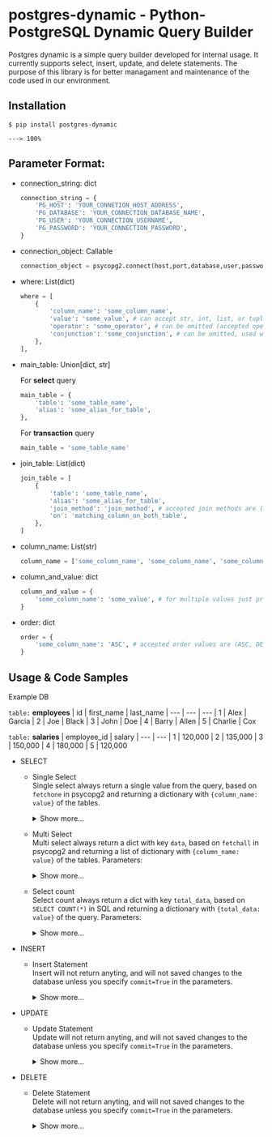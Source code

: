 # postgres-dynamic - Python-PostgreSQL Dynamic Query Builder

Postgres dynamic is a simple query builder developed for internal usage. It currently supports select, insert, update, and delete statements.
The purpose of this library is for better managament and maintenance of the code used in our environment.

## Installation

<div class="termy">

```console
$ pip install postgres-dynamic

---> 100%
```

</div>

## Parameter Format:
- connection_string: dict
    ```Python
    connection_string = {
        'PG_HOST': 'YOUR_CONNETION_HOST_ADDRESS',
        'PG_DATABASE': 'YOUR_CONNECTION_DATABASE_NAME',
        'PG_USER': 'YOUR_CONNECTION_USERNAME',
        'PG_PASSWORD': 'YOUR_CONNECTION_PASSWORD',
    }
    ```
- connection_object: Callable
    ```Python
    connection_object = psycopg2.connect(host,port,database,user,password) #object created from psycopg2.connect()
    ```
- where: List(dict)
    ```Python
    where = [
        {
            'column_name': 'some_column_name', 
            'value': 'some_value', # can accept str, int, list, or tuple
            'operator': 'some_operator', # can be omitted (accepted operators are =, >, <, >=, <=, IN),
            'conjunction': 'some_conjunction', # can be omitted, used when you need to specify more than one conditions and will link with next index value (accepted conjunctions are AND, OR)
        },
    ],
    ```

- main_table: Union[dict, str]  

    For **select** query
    ```Python
    main_table = {
        'table': 'some_table_name', 
        'alias': 'some_alias_for_table',
    },
    ```

    For **transaction** query
    ```Python
    main_table = 'some_table_name'
    ```

- join_table: List(dict)
    ```Python
    join_table = [
        {
            'table': 'some_table_name', 
            'alias': 'some_alias_for_table', 
            'join_method': 'join_method', # accepted join methods are (INNER, LEFT, RIGHT, FULL) 
            'on': 'matching_column_on_both_table',
        },
    ]
    ```

- column_name: List(str)
    ```Python
    column_name = ['some_column_name', 'some_column_name', 'some_column_name',]
    ```

- column_and_value: dict
    ```Python
    column_and_value = {
        'some_column_name': 'some_value', # for multiple values just provide more key:value pair 
    }
    ```

- order: dict
    ```Python
    order = {
        'some_column_name': 'ASC', # accepted order values are (ASC, DESC), for multiple order conditions just provide more key:value pair 
    }
    ```

## Usage & Code Samples

Example DB  

`table:` **employees**
| id  | first_name | last_name
| --- | --- | ---
|  1  | Alex | Garcia
|  2  | Joe | Black
|  3  | John | Doe
|  4  | Barry | Allen
|  5  | Charlie | Cox

`table:` **salaries**
| employee_id  | salary
| --- | --- 
|  1  | 120,000 
|  2  | 135,000 
|  3  | 150,000
|  4  | 180,000
|  5  | 120,000 

- SELECT

    - Single Select  
        Single select always return a single value from the query, based on `fetchone` in psycopg2 and returning a dictionary with `{column_name: value}` of the tables.
        <details>
        <summary>Show more...</summary>  

        Parameters:
        ```
        connection_string #required
        main_table #required
        where #required
        join_table #optional (if omitted it won't join to any table)
        column_name #optional (if omitted it will select all columns on the provided table)
        ```
        
        Code samples:
        ```Python
        # without joining table

        from postgres_dynamic import PGDGet
        import asyncio

        query_result = PGDGet.get_one(
            connection_string={
                'PG_HOST': 'localhost', #using default port 5432
                'PG_DATABASE': 'postgres',
                'PG_USER': 'postgres',
                'PG_PASSWORD': 'password'  
            },
            main_table={'table': 'employees'},
            where=[
                {'column_name': 'id', 'value': '1'},
            ],
            column_name=['first_name']
        )

        result = asyncio.run(query_result)
        print(result)

        # {'first_name': 'Alex'}
        ```

        ```Python
        # with join table salaries

        query_result = PGDGet.get_one(
            connection_string={
                'PG_HOST': 'localhost', #using default port 5432
                'PG_DATABASE': 'postgres',
                'PG_USER': 'postgres',
                'PG_PASSWORD': 'password'  
            },
            main_table={'table': 'employees', 'alias': 'emp'},
            join_table=[
                {'table': 'salaries', 'alias': 'sal', 'join_method': 'INNER', 'on': 'emp.id = sal.employee_id'}
            ],
            where=[
                {'column_name': 'id', 'value': '1'},
            ],
        )

        result = asyncio.run(query_result)
        print(result)

        # {'id': '1', 'first_name': 'Alex', 'last_name': 'Garcia', 'employee_id': '1', 'salary': 120000}
        ```
        </details>

    - Multi Select  
        Multi select always return a dict with key `data`, based on `fetchall` in psycopg2 and returning a list of dictionary with `{column_name: value}` of the tables.
        Parameters:
        <details>
        <summary>Show more...</summary>  

        ```
        connection_string #required
        main_table #required
        where #optional (if omitted no condition will be passed)
        join_table #optional (if omitted it won't join to any table)
        column_name #optional (if omitted it will select all columns on the provided table)
        order #optional (if omitted it won't sort the query)
        limit #optional (if a limit count is given, no more than that many rows will be returned but possibly fewer, if the query itself yields fewer rows)
        offset #optional (it used to skip that many rows before beginning to return rows)

        notes:
        - If both OFFSET and LIMIT appear, then OFFSET rows are skipped before starting to count the LIMIT rows that are returned
        - When using LIMIT, it is important to use an ORDER BY clause that constrains the result rows into a unique order. Otherwise you will get an unpredictable subset of the query's rows.
        - For paging, you can specify 0 or 1 for the starting point of the first page
        ```
        
        Code samples:
        ```Python
        from postgres_dynamic import PGDGet
        import asyncio

        query_result = PGDGet.get_all(
            connection_string={
                'PG_HOST': 'localhost', #using default port 5432
                'PG_DATABASE': 'postgres',
                'PG_USER': 'postgres',
                'PG_PASSWORD': 'password'  
            },
            main_table={'table': 'employees'},
            limit=3,
            offset=2
        )

        result = asyncio.run(query_result)
        print(result)
        
        # {'data': [{'id': '4', 'first_name': 'Barry', 'last_name': 'Allen'}, {'id': '5', 'first_name': 'Charlie', 'last_name': 'Cox'}]}
        ```
    </details>  

    - Select count   
        Select count always return a dict with key `total_data`, based on `SELECT COUNT(*)` in SQL and returning a dictionary with `{total_data: value}` of the query.
        Parameters:
        <details>
        <summary>Show more...</summary>  

        ```
        connection_string #required
        main_table #required
        where #optional (if omitted no condition will be passed)
        join_table #optional (if omitted it won't join to any table)
        ```
        
        Code samples:
        ```Python
        from postgres_dynamic import PGDGet
        import asyncio

        query_result = PGDGet.get_count(
            connection_string={
                'PG_HOST': 'localhost', #using default port 5432
                'PG_DATABASE': 'postgres',
                'PG_USER': 'postgres',
                'PG_PASSWORD': 'password'  
            },
            main_table={'table': 'employees'},
            where=[{'column_name': 'first_name', 'value': 'Alex'}]
        )

        result = asyncio.run(query_result)
        print(result)
        
        # {'total_data': 1}
        ```
    </details>  


- INSERT

    - Insert Statement  
        Insert will not return anyting, and will not saved changes to the database unless you specify `commit=True` in the parameters.
        <details>
        <summary>Show more...</summary>  

        Parameters:
        ```
        connection_object #required
        main_table #required
        column_and_value #required
        commit #optional (if omitted, default value will be False which will not saving any changes to database)
        ```
        
        Code samples:
        ```Python
        # with auto commit

        from postgres_dynamic import PGDTransaction
        import asyncio

        connection_object = psycopg2.connect(database='postgres', host='localhost', port=5432, user='postgres', password='password')
        query_result = PGDTransaction.insert(
            connection_object=connection_object,
            main_table='employees',
            column_and_value={'id': 6, 'first_name': 'Harrison', 'last_name': 'Ford'},
            commit=True
        )

        result = asyncio.run(query_result)
        print(result)

        # None
        # will insert a new employee to the employees table
        ```

        ```Python
        # without auto commit

        connection_object = psycopg2.connect(database='postgres', host='localhost', port=5432, user='postgres', password='password')
        query_result = PGDTransaction.insert(
            connection_object=connection_object,
            main_table='salaries',
            column_and_value={'employee_id': 6, 'salary': 250000},
        )

        result = asyncio.run(query_result)
        print(result)

        # None
        # will insert a new salary to the salaries table
        
        # save changes to the database
        connection_object.commit()

        ```

    </details>

- UPDATE

    - Update Statement  
        Update will not return anyting, and will not saved changes to the database unless you specify `commit=True` in the parameters.
        <details>
        <summary>Show more...</summary>  

        Parameters:
        ```
        connection_object #required
        main_table #required
        column_and_value #required
        where #required
        commit #optional (if omitted, default value will be False which will not saving any changes to database)
        ```
        
        Code samples:
        ```Python
        # with auto commit

        from postgres_dynamic import PGDTransaction
        import asyncio

        connection_object = psycopg2.connect(database='postgres', host='localhost', port=5432, user='postgres', password='password')
        query_result = PGDTransaction.update(
            connection_object=connection_object,
            main_table='employees',
            column_and_value={'first_name': 'Tyler', 'last_name': 'Oakley'},
            where=[
                {'column_name': 'id', 'value': '6'},
            ],
            commit=True
        )

        result = asyncio.run(query_result)
        print(result)

        # None
        # will update employee first_name and last_name with id 6
        ```

        ```Python
        # without auto commit

        connection_object = psycopg2.connect(database='postgres', host='localhost', port=5432, user='postgres', password='password')
        query_result = PGDTransaction.update(
            connection_object=connection_object,
            main_table='salaries',
            column_and_value={'salary': 450000},
            where=[
                {'column_name': 'employee_id', 'value': '6'},
            ],
        )

        result = asyncio.run(query_result)
        print(result)

        # None
        # will update the salary with employee_id 6
        
        # save changes to the database
        connection_object.commit()

        ```

    </details>  


- DELETE

    - Delete Statement  
        Delete will not return anyting, and will not saved changes to the database unless you specify `commit=True` in the parameters.
        <details>
        <summary>Show more...</summary>  

        Parameters:
        ```
        connection_object #required
        main_table #required
        where #required
        commit #optional (if omitted, default value will be False which will not saving any changes to database)
        ```
        
        Code samples:
        ```Python
        # with auto commit

        from postgres_dynamic import PGDTransaction
        import asyncio

        connection_object = psycopg2.connect(database='postgres', host='localhost', port=5432, user='postgres', password='password')
        query_result = PGDTransaction.delete(
            connection_object=connection_object,
            main_table='salaries',
            where=[
                {'column_name': 'employee_id', 'value': '6'},
            ],
            commit=True
        )

        result = asyncio.run(query_result)
        print(result)

        # None
        # will delete salary data with employee_id 6
        ```

        ```Python
        # without auto commit

        connection_object = psycopg2.connect(database='postgres', host='localhost', port=5432, user='postgres', password='password')
        query_result = PGDTransaction.delete(
            connection_object=connection_object,
            main_table='employees',
            where=[
                {'column_name': 'id', 'value': '6'},
            ],
        )

        result = asyncio.run(query_result)
        print(result)

        # None
        # will delete the employee with id 6
        
        # save changes to the database
        connection_object.commit()
        ```

    </details>